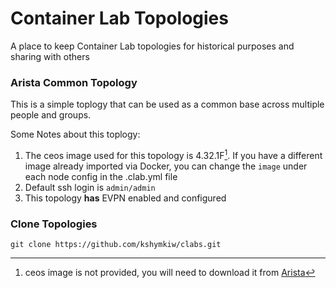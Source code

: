 # Container Lab Topologies
A place to keep Container Lab topologies for historical purposes and sharing with others

### Arista Common Topology
This is a simple toplogy that can be used as a common base across multiple people and groups.

Some Notes about this toplogy:
1.  The ceos image used for this topology is 4.32.1F[^1].  If you have a different image already imported via Docker, you can change the `image` under each node config in the .clab.yml file
2.  Default ssh login is `admin/admin`
3.  This topology **has** EVPN enabled and configured

### Clone Topologies
` git clone https://github.com/kshymkiw/clabs.git `

[^1]:  ceos image is not provided, you will need to download it from [Arista](https://www.arista.com/en/support/software-download)
